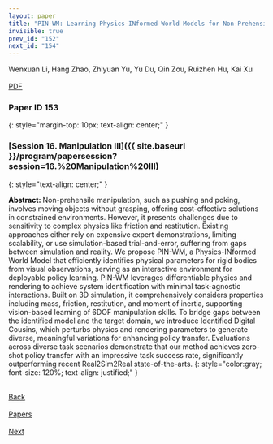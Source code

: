 ```yaml
---
layout: paper
title: "PIN-WM: Learning Physics-INformed World Models for Non-Prehensile Manipulation"
invisible: true
prev_id: "152"
next_id: "154"
---
```

<div class="paper-authors">
  <div class="paper-author-box">
    <div class="paper-author-name">Wenxuan Li, Hang Zhao, Zhiyuan Yu, Yu Du, Qin Zou, Ruizhen Hu, Kai Xu</div>
    <div class="paper-author-uni"></div>
  </div>
</div>

<div class="paper-pdf-modern">
  <div class="paper-menu-icon">
    <a href="https://www.roboticsproceedings.org/rss21/p153.pdf" title="Download PDF" target="_blank">
      <i class="fa fa-file-pdf-o"></i><br>
      <span class="paper-menu-label">PDF</span>
    </a>
  </div>
</div>

### Paper ID 153
{: style="margin-top: 10px; text-align: center;" }

### [Session 16. Manipulation III]({{ site.baseurl }}/program/papersession?session=16.%20Manipulation%20III)
{: style="text-align: center;" }

<b style="color: black;">Abstract: </b>Non-prehensile manipulation, such as pushing and poking, involves moving objects without grasping, offering cost-effective solutions in constrained environments. However, it presents challenges due to sensitivity to complex physics like friction and restitution. Existing approaches either rely on expensive expert demonstrations, limiting scalability, or use simulation-based trial-and-error, suffering from gaps between simulation and reality. We propose PIN-WM, a Physics-INformed World Model that efficiently identifies physical parameters for rigid bodies from visual observations, serving as an interactive environment for deployable policy learning. PIN-WM leverages differentiable physics and rendering to achieve system identification with minimal task-agnostic interactions. Built on 3D simulation, it comprehensively considers properties including mass, friction, restitution, and moment of inertia, supporting vision-based learning of 6DOF manipulation skills. To bridge gaps between the identified model and the target domain, we introduce Identified Digital Cousins, which perturbs physics and rendering parameters to generate diverse, meaningful variations for enhancing policy transfer. Evaluations across diverse task scenarios demonstrate that our method achieves zero-shot policy transfer with an impressive task success rate, significantly outperforming recent Real2Sim2Real state-of-the-arts.
{: style="color:gray; font-size: 120%; text-align: justified;" }

<div class="paper-menu">
  <div class="paper-menu-inner">
    <a href="{{ site.baseurl }}/program/papers/152/" title="Previous Paper">
            <div class="paper-menu-icon">
                <i class="fa fa-chevron-left"></i><br>
                <span class="paper-menu-label">Back</span>
            </div>
        </a>
    <a href="{{ site.baseurl }}/program/papers" title="All Papers">
      <div class="paper-menu-icon">
        <i class="fa fa-list"></i><br>
        <span class="paper-menu-label">Papers</span>
      </div>
    </a>
    <a href="{{ site.baseurl }}/program/papers/154/" title="Next Paper">
            <div class="paper-menu-icon">
                <i class="fa fa-chevron-right"></i><br>
                <span class="paper-menu-label">Next</span>
            </div>
        </a>
  </div>
</div>
